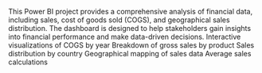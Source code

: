 This Power BI project provides a comprehensive analysis of financial data, including sales, cost of goods sold (COGS), and geographical sales distribution. The dashboard is designed to help stakeholders gain insights into financial performance and make data-driven decisions.
Interactive visualizations of COGS by year
Breakdown of gross sales by product
Sales distribution by country
Geographical mapping of sales data
Average sales calculations
